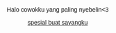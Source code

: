 
<p style="text-align: center; font-family: 'Trebuchet MS', 'Lucida Sans Unicode', 'Lucida Grande', 'Lucida Sans', Arial, sans-serif;"> Halo cowokku yang paling nyebelin<3</p> 
<p style="text-align: center; font-family: 'Trebuchet MS', 'Lucida Sans Unicode', 'Lucida Grande', 'Lucida Sans', Arial, sans-serif;"> <a href="still for zii.html">spesial buat sayangku</a>
    </p>

